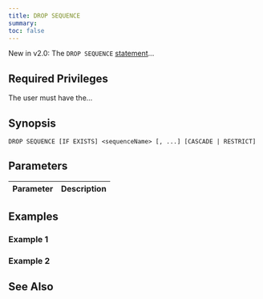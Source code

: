 ```yaml
---
title: DROP SEQUENCE
summary:
toc: false
---
```


<span class="version-tag">New in v2.0:</span> The `DROP SEQUENCE` [statement](sql-statements.html)...

<div id="toc"></div>

## Required Privileges

The user must have the...

## Synopsis

~~~
DROP SEQUENCE [IF EXISTS] <sequenceName> [, ...] [CASCADE | RESTRICT]
~~~

## Parameters

<style>
table td:first-child {
    min-width: 225px;
}
</style>

 Parameter | Description
-----------|------------

## Examples

### Example 1

### Example 2

## See Also
